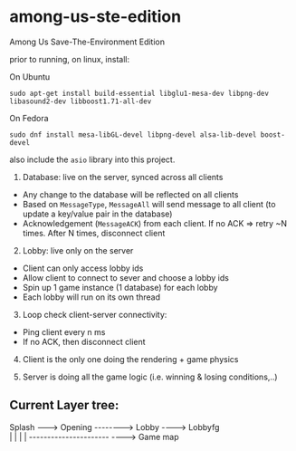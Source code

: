 # among-us-ste-edition
Among Us Save-The-Environment Edition

prior to running, on linux, install:

On Ubuntu

`sudo apt-get install build-essential libglu1-mesa-dev libpng-dev libasound2-dev libboost1.71-all-dev`

On Fedora

`sudo dnf install mesa-libGL-devel libpng-devel alsa-lib-devel boost-devel`

also include the `asio` library into this project.


1. Database: live on the server, synced across all clients
- Any change to the database will be reflected on all clients
- Based on `MessageType`, `MessageAll` will send message to all client (to update a key/value pair in the database)
- Acknowledgement (`MessageACK`) from each client. If no ACK => retry ~N times. After N times, disconnect client

2. Lobby: live only on the server
- Client can only access lobby ids
- Allow client to connect to sever and choose a lobby ids
- Spin up 1 game instance (1 database) for each lobby
- Each lobby will run on its own thread

3. Loop check client-server connectivity:
- Ping client every n ms
- If no ACK, then disconnect client

4. Client is the only one doing the rendering + game physics

5. Server is doing all the game logic (i.e. winning & losing conditions,..)


## Current Layer tree:
Splash ---> Opening ----<start local game>----> Lobby --<modify rules>--> Lobbyfg   
              |                                   |                          |
              |                                   ------------------<Back>----
              --<Join hosted game>--> Game map
